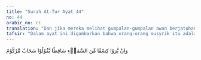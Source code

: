 ```yaml
---
title: "Surah At-Tur Ayat 44"
no: 44
arabic_no: ٤٤
translation: "Dan jika mereka melihat gumpalan-gumpalan awan berjatuhan dari langit, mereka berkata, “Itu adalah awan yang bertumpuk-tumpuk.” "
tafsir: "Dalam ayat ini digambarkan bahwa orang-orang musyrik itu adalah kaum yang berwatak sombong dan keras kepala. Walaupun kepada mereka diperlihatkan tanda-tanda azab yang akan menimpa mereka dengan datangnya sekumpulan awan yang akan membawa bencana bagi mereka. Tetapi mereka menganggap ringan dan hanya memandang sebagai gumpalan awan yang sedang bermain-main dan saling bertumpuk. Hal ini disebabkan hati mereka sudah tertutup dan bersikap menyepelekan persoalan penting telah membutakan pandangan mereka. Mereka tetap mengingkari apa yang mereka lihat dengan mata kepala mereka sendiri. Dalam ayat yang sama artinya Allah berfirman: \n\nDan kalau Kami bukakan kepada mereka salah satu pintu langit, lalu mereka terus menerus naik ke atasnya, tentulah mereka berkata, \"Sesungguhnya pandangan kamilah yang dikaburkan, bahkan kami adalah orang yang terkena sihir.\" (al-hijr/15: 14-15)"
---
```

وَاِنْ يَّرَوْا كِسْفًا مِّنَ السَّمَاۤءِ سَاقِطًا يَّقُوْلُوْا سَحَابٌ مَّرْكُوْمٌ 
